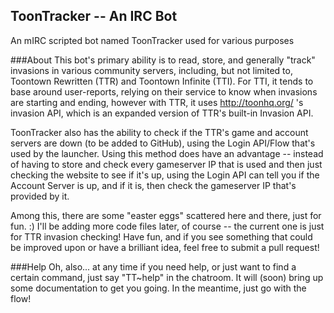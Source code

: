 ToonTracker -- An IRC Bot
-----------------------------------------
An mIRC scripted bot named ToonTracker used for various purposes

###About
This bot's primary ability is to read, store, and generally "track" invasions in various community servers, including, but not limited to, Toontown Rewritten (TTR) and Toontown Infinite (TTI). For TTI, it tends to base around user-reports, relying on their service to know when invasions are starting and ending, however with TTR, it uses http://toonhq.org/ 's invasion API, which is an expanded version of TTR's built-in Invasion API.

ToonTracker also has the ability to check if the TTR's game and account servers are down (to be added to GitHub), using the Login API/Flow that's used by the launcher. Using this method does have an advantage -- instead of having to store and check every gameserver IP that is used and then just checking the website to see if it's up, using the Login API can tell you if the Account Server is up, and if it is, then check the gameserver IP that's provided by it. 

Among this, there are some "easter eggs" scattered here and there, just for fun. :)
I'll be adding more code files later, of course -- the current one is just for TTR invasion checking! Have fun, and if you see something that could be improved upon or have a brilliant idea, feel free to submit a pull request! 

###Help
Oh, also... at any time if you need help, or just want to find a certain command, just say "TT~help" in the chatroom. It will (soon) bring up some documentation to get you going. In the meantime, just go with the flow!